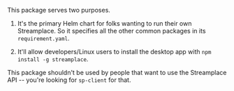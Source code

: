
This package serves two purposes.

1. It's the primary Helm chart for folks wanting to run their own Streamplace. So it specifies all
   the other common packages in its `requirement.yaml`.

1. It'll allow developers/Linux users to install the desktop app with `npm install -g streamplace`.

This package shouldn't be used by people that want to use the Streamplace API -- you're looking
for `sp-client` for that.
